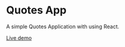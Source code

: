 # Quotes App

A simple Quotes Application with using React.

[Live demo](https://tilky-quotes-app.vercel.app/)